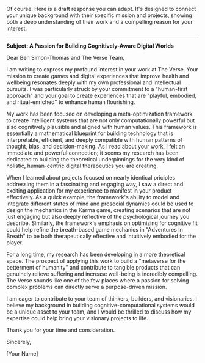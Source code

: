 Of course. Here is a draft response you can adapt. It's designed to connect your unique background with their specific mission and projects, showing both a deep understanding of their work and a compelling reason for your interest.

***

**Subject: A Passion for Building Cognitively-Aware Digital Worlds**

Dear Ben Simon-Thomas and The Verse Team,

I am writing to express my profound interest in your work at The Verse. Your mission to create games and digital experiences that improve health and wellbeing resonates deeply with my own professional and intellectual pursuits. I was particularly struck by your commitment to a "human-first approach" and your goal to create experiences that are "playful, embodied, and ritual-enriched" to enhance human flourishing.

My work has been focused on developing a meta-optimization framework to create intelligent systems that are not only computationally powerful but also cognitively plausible and aligned with human values. This framework is essentially a mathematical blueprint for building technology that is interpretable, efficient, and deeply compatible with human patterns of thought, bias, and decision-making. As I read about your work, I felt an immediate and powerful connection; it seems my research has been dedicated to building the theoretical underpinnings for the very kind of holistic, human-centric digital therapeutics you are creating.

When I learned about projects focused on nearly identical priciples addressing them in a fascinating and engaging way, I saw a direct and exciting application for my experience to manifest in your product effectively. 
As a quick example, the framework's ability to model and integrate different states of mind and prosocial dynamics could be used to design the mechanics in the Karma game, creating scenarios that are not just engaging but also deeply reflective of the psychological journey you describe. Similarly, the framework's emphasis on optimizing for cognitive fit could help refine the breath-based game mechanics in "Adventures In Breath" to be both therapeutically effective and intuitively embodied for the player.

For a long time, my research has been developing in a more theoretical space. The prospect of applying this work to build a "metaverse for the betterment of humanity" and contribute to tangible products that can genuinely relieve suffering and increase well-being is incredibly compelling. The Verse sounds like one of the few places where a passion for solving complex problems can directly serve a purpose-driven mission.

I am eager to contribute to your team of thinkers, builders, and visionaries. I believe my background in building cognitive-computational systems would be a unique asset to your team, and I would be thrilled to discuss how my expertise could help bring your visionary projects to life.

Thank you for your time and consideration.

Sincerely,

[Your Name]